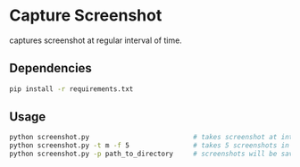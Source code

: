 # Capture Screenshot

captures screenshot at regular interval of time.

## Dependencies

```bash
pip install -r requirements.txt
```

## Usage

```bash
python screenshot.py                          # takes screenshot at interval of 1 hour
python screenshot.py -t m -f 5                # takes 5 screenshots in 1 minute 
python screenshot.py -p path_to_directory     # screenshots will be saved to path_to_directory
